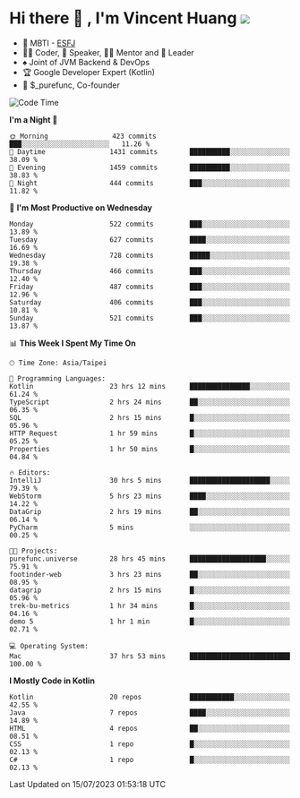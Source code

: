 # Hi there 👋 , I'm Vincent Huang ![](https://komarev.com/ghpvc/?username=Jian-Min-Huang)
- 👀 MBTI - [ESFJ](https://www.16personalities.com/esfj-personality)
- 👨‍💻 Coder, 🎤 Speaker, 👨‍🏫 Mentor and 🚀 Leader
- ♠️ Joint of JVM Backend & DevOps
- 🏆 Google Developer Expert (Kotlin)
- 💼 $_purefunc, Co-founder

<!--START_SECTION:waka-->
![Code Time](http://img.shields.io/badge/Code%20Time-2%2C293%20hrs%2058%20mins-blue)

**I'm a Night 🦉** 

```text
🌞 Morning                423 commits         ███░░░░░░░░░░░░░░░░░░░░░░   11.26 % 
🌆 Daytime                1431 commits        ██████████░░░░░░░░░░░░░░░   38.09 % 
🌃 Evening                1459 commits        ██████████░░░░░░░░░░░░░░░   38.83 % 
🌙 Night                  444 commits         ███░░░░░░░░░░░░░░░░░░░░░░   11.82 % 
```
📅 **I'm Most Productive on Wednesday** 

```text
Monday                   522 commits         ███░░░░░░░░░░░░░░░░░░░░░░   13.89 % 
Tuesday                  627 commits         ████░░░░░░░░░░░░░░░░░░░░░   16.69 % 
Wednesday                728 commits         █████░░░░░░░░░░░░░░░░░░░░   19.38 % 
Thursday                 466 commits         ███░░░░░░░░░░░░░░░░░░░░░░   12.40 % 
Friday                   487 commits         ███░░░░░░░░░░░░░░░░░░░░░░   12.96 % 
Saturday                 406 commits         ███░░░░░░░░░░░░░░░░░░░░░░   10.81 % 
Sunday                   521 commits         ███░░░░░░░░░░░░░░░░░░░░░░   13.87 % 
```


📊 **This Week I Spent My Time On** 

```text
🕑︎ Time Zone: Asia/Taipei

💬 Programming Languages: 
Kotlin                   23 hrs 12 mins      ███████████████░░░░░░░░░░   61.24 % 
TypeScript               2 hrs 24 mins       ██░░░░░░░░░░░░░░░░░░░░░░░   06.35 % 
SQL                      2 hrs 15 mins       █░░░░░░░░░░░░░░░░░░░░░░░░   05.96 % 
HTTP Request             1 hr 59 mins        █░░░░░░░░░░░░░░░░░░░░░░░░   05.25 % 
Properties               1 hr 50 mins        █░░░░░░░░░░░░░░░░░░░░░░░░   04.84 % 

🔥 Editors: 
IntelliJ                 30 hrs 5 mins       ████████████████████░░░░░   79.39 % 
WebStorm                 5 hrs 23 mins       ████░░░░░░░░░░░░░░░░░░░░░   14.22 % 
DataGrip                 2 hrs 19 mins       ██░░░░░░░░░░░░░░░░░░░░░░░   06.14 % 
PyCharm                  5 mins              ░░░░░░░░░░░░░░░░░░░░░░░░░   00.25 % 

🐱‍💻 Projects: 
purefunc.universe        28 hrs 45 mins      ███████████████████░░░░░░   75.91 % 
footinder-web            3 hrs 23 mins       ██░░░░░░░░░░░░░░░░░░░░░░░   08.95 % 
datagrip                 2 hrs 15 mins       █░░░░░░░░░░░░░░░░░░░░░░░░   05.96 % 
trek-bu-metrics          1 hr 34 mins        █░░░░░░░░░░░░░░░░░░░░░░░░   04.16 % 
demo 5                   1 hr 1 min          █░░░░░░░░░░░░░░░░░░░░░░░░   02.71 % 

💻 Operating System: 
Mac                      37 hrs 53 mins      █████████████████████████   100.00 % 
```

**I Mostly Code in Kotlin** 

```text
Kotlin                   20 repos            ███████████░░░░░░░░░░░░░░   42.55 % 
Java                     7 repos             ████░░░░░░░░░░░░░░░░░░░░░   14.89 % 
HTML                     4 repos             ██░░░░░░░░░░░░░░░░░░░░░░░   08.51 % 
CSS                      1 repo              █░░░░░░░░░░░░░░░░░░░░░░░░   02.13 % 
C#                       1 repo              █░░░░░░░░░░░░░░░░░░░░░░░░   02.13 % 
```




 Last Updated on 15/07/2023 01:53:18 UTC
<!--END_SECTION:waka-->
